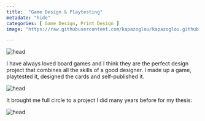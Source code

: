 ```yaml
---
title:  "Game Design & Playtesting"
metadate: "hide"
categories: [ Game Design, Print Design ]
image: "https://raw.githubusercontent.com/kapazoglou/kapazoglou.github.io/refs/heads/master/assets/images/item/taromino.jpg"

---
```


![head](https://raw.githubusercontent.com/kapazoglou/portfolio/master/assets/images/item/sistra.jpg)

I have always loved board games and I think they are the perfect design project that combines all the skills of a good designer. I made up a game, playtested it, designed the cards and self-published it.

![head](https://raw.githubusercontent.com/kapazoglou/portfolio/master/assets/images/item/cards.png)

It brought me full circle to a project I did many years before for my thesis:

![head](https://raw.githubusercontent.com/kapazoglou/portfolio/master/assets/images/item/hameln.png)


